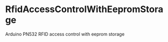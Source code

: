 RfidAccessControlWithEepromStorage
==================================

Arduino PN532 RFID access control with eeprom storage
